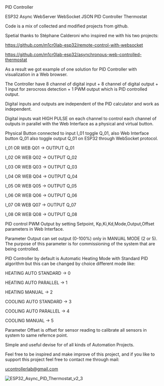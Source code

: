 PID Controller

ESP32 Async WebServer WebSocket JSON PID Controller Thermostat

Code is a mix of collected and modified projects from github.

Spetial thanks to Stéphane Calderoni who inspired me with his two projects:

https://github.com/m1cr0lab-esp32/remote-control-with-websocket

https://github.com/m1cr0lab-esp32/asynchronous-web-controlled-thermostat

As a result we got example of one solution for PID Controller with visualization in a Web browser.

The Controller have 8 channel of digital input + 8 channel of digital output + 1 input for zerocross detection + 1 PWM output which is PID controlled output.

Digital inputs and outputs are independent of the PID calculator and work as independent.

Digital inputs wait HIGH PULSE on each channel to control each channel of outputs in parallel with the Web Interface as a physical and virtual button.

Physical Button connected to input I_01 toggle Q_01, also Web Interface button Q_01 also toggle output Q_01 on ESP32 through WebSocket protocol.

I_01 OR WEB Q01 -> OUTPUT Q_01

I_02 OR WEB Q02 -> OUTPUT Q_02

I_03 OR WEB Q03 -> OUTPUT Q_03

I_04 OR WEB Q04 -> OUTPUT Q_04

I_05 OR WEB Q05 -> OUTPUT Q_05

I_06 OR WEB Q06 -> OUTPUT Q_06

I_07 OR WEB Q07 -> OUTPUT Q_07

I_08 OR WEB Q08 -> OUTPUT Q_08

PID control PWM Output by setting Setpoint, Kp,Ki,Kd,Mode,Output,Offset parameters in Web Interface.

Parameter Output can set output (0-100%) only in MANUAL MODE (2 or 5). The purpose of this parameter is for commissioning of the system that are being controlled.

PID Controller by default is Automatic Heating Mode with Standard PID algorithm but this can be changed by choice different mode like:


HEATING AUTO STANDARD -> 0

HEATING AUTO PARALLEL -> 1

HEATING MANUAL        -> 2

COOLING AUTO STANDARD -> 3

COOLING AUTO PARALLEL -> 4

COOLING MANUAL        -> 5


Parameter Offset is offset for sensor reading to calibrate all sensors in system to same refernce point.

Simple and useful devise for of all kinds of Automation Projects.

Feel free to be inspired and make improve of this project, and if you like to support this project feel free to contact me through mail:

ucontrollerlab@gmail.com


![ESP32_Async_PID_Thermostat_v2_3](https://user-images.githubusercontent.com/90904958/133772109-7fdc4e6f-088f-494a-8c6e-5d74eb77e80d.PNG)


